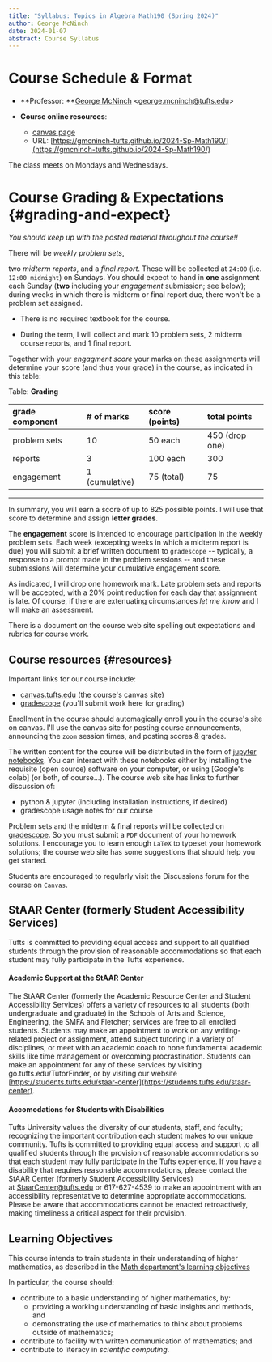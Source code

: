 ```yaml
---
title: "Syllabus: Topics in Algebra Math190 (Spring 2024)"
author: George McNinch
date: 2024-01-07
abstract: Course Syllabus 
---
```


# Course Schedule & Format


- **Professor: **[George McNinch](http://gmcninch.math.tufts.edu)
  <<george.mcninch@tufts.edu>>

- **Course online resources**: 

  - [canvas page](http://canvas.tufts.edu)
  - URL: [https://gmcninch-tufts.github.io/2024-Sp-Math190/](https://gmcninch-tufts.github.io/2024-Sp-Math190/)

The class meets on Mondays and Wednesdays.


# Course Grading & Expectations   {#grading-and-expect}

*You should keep up with the posted material throughout the  course!!*

There will be *weekly problem sets*, 


two *midterm reports*, and a
*final report*. These will be collected at ``24:00`` (i.e. ``12:00
midnight``) on Sundays. You should expect to hand in **one** assignment each
Sunday (**two** including your *engagement* submission; see below);
during weeks in which there is midterm or final report due, there
won't be a problem set assigned.


- There is no required textbook for the course.

- During the term, I will collect and mark 10 problem sets, 2 midterm
  course reports, and 1 final report.

Together with your *engagment score* your marks on these assignments
will determine your score (and thus your grade) in the course, as
indicated in this table:


Table: **Grading**

| grade component | # of marks     | score (points) | total points   |
| :-----------    | :---------     | :------------  | :-----------   |
| problem sets    | 10             | 50 each        | 450 (drop one) |
| reports         | 3              | 100 each       | 300            |
| engagement      | 1 (cumulative) | 75 (total)     | 75             |

-------

In summary, you will earn a score of up to 825 possible points. I will
use that score to determine and assign **letter grades**.
       
The **engagement** score is intended to encourage participation in the
weekly problem sets.  Each week (excepting weeks in which a midterm
report is due) you will submit a brief written document to
``gradescope`` -- typically, a response to a prompt made in the
problem sessions -- and these submissions will determine your
cumulative engagement score.

As indicated, I will drop one homework mark.  Late problem sets and
reports will be accepted, with a 20% point reduction for each day that
assignment is late. Of course, if there are extenuating circumstances
*let me know* and I will make an assessment.

There is a document on the course web site spelling out expectations
and rubrics for course work.

<!-- Misha's "considerations" -->
<!-- Considerations:  It is impossible to envision all possible scenarios in which students might find themselves during the fall semester. The attendance requirement at 75 % is intended to mitigate the potential impact of such situations as short term illness or disruption due to travel or quarantine, as is the policy of dropping the lowest homework score. Moreover, it is intended that the lectures will be recorded and available so that students who find themselves in different time zones, quarantined (but not otherwise ill), or change student status to “remote” learning will still be able to keep up with the material. Extensions to the two take-home exams will be given if warranted by extraordinary circumstances. Additionally, there will be some flexibility in scheduling the verbal examination component of the two exams. -->

<!-- Notify the instructor immediately if: -->

<!-- •you are currently in, or transition to, a time zone that would preclude attending at least 75 % of the zoom lectures or impact scheduling the verbal component of the 2 exams. -->
<!-- •you find yourself in a situation where remote real-time attendance is possible, but real-time participation is not. -->

<!-- Lectures are being recorded, but the homework and exams should be submitted by the indicated date and time (Eastern), unless otherwise pre-arranged with the instructor. -->

Course resources {#resources}
----------------

Important links for our course include:

-  [canvas.tufts.edu] (the course's canvas site)
-  [gradescope] (you'll submit work here for grading)

Enrollment in the course should automagically enroll you in the
course's site on canvas. I'll use the canvas site for posting course
announcements, announcing the ``zoom`` session times, and posting
scores & grades.

[canvas.tufts.edu]: http://canvas.tufts.edu
[gradescope]: http://www.gradescope.com
<!-- [piazza]: http://piazza.com/tufts/fall2020/math0087 -->
[course-page]: https://gmcninch-tufts.github.io/tufts-math87-fall2020/

The written content for the course will be distributed in the form of
[jupyter notebooks]. You can interact with these notebooks either by
installing the requisite (open source) software on your computer, or
using [Google's colab] (or both, of course...). The course web site
has links to further discussion of:

- python & jupyter (including installation instructions, if desired)
- gradescope usage notes for our course
   
[jupyter notebooks]: https://jupyter.org/

Problem sets and the midterm & final reports will be collected on
[gradescope]. So you must submit a ``PDF`` document of your homework
solutions. I encourage you to learn enough ``LaTeX`` to typeset your
homework solutions; the course web site has some suggestions that
should help you get started.

Students are encouraged to regularly visit the Discussions forum for
the course on ``Canvas``.




StAAR Center (formerly Student Accessibility Services)
------------------------------------------------------

Tufts is committed to providing equal access and support to all
qualified students through the provision of reasonable accommodations
so that each student may fully participate in the Tufts experience.

#### Academic Support at the StAAR Center

The StAAR Center (formerly the Academic Resource Center and Student
Accessibility Services) offers a variety of resources to all students
(both undergraduate and graduate) in the Schools of Arts and Science,
Engineering, the SMFA and Fletcher; services are free to all enrolled
students. Students may make an appointment to work on any
writing-related project or assignment, attend subject tutoring in a
variety of disciplines, or meet with an academic coach to hone
fundamental academic skills like time management or overcoming
procrastination. Students can make an appointment for any of these
services by visiting go.tufts.edu/TutorFinder, or by visiting our
website
[https://students.tufts.edu/staar-center](https://students.tufts.edu/staar-center).



#### Accomodations for Students with Disabilities

Tufts University values the diversity of our students, staff, and
faculty; recognizing the important contribution each student makes to
our unique community. Tufts is committed to providing equal access and
support to all qualified students through the provision of reasonable
accommodations so that each student may fully participate in the Tufts
experience. If you have a disability that requires reasonable
accommodations, please contact the StAAR Center (formerly Student
Accessibility Services)
at [StaarCenter@tufts.edu](mailto:StaarCenter@tufts.edu) or 617-627-4539 to
make an appointment with an accessibility representative to determine
appropriate accommodations. Please be aware that accommodations cannot
be enacted retroactively, making timeliness a critical aspect for
their provision.


Learning Objectives
-------------------

This course intends to train students in their understanding of higher
mathematics, as described in the [Math department's learning
objectives](https://ase.tufts.edu/faculty/committees/objectives/math.htm)

In particular, the course should:

-  contribute to a basic understanding of higher mathematics, by:
   - providing a working understanding of basic insights
     and methods, and 
   - demonstrating the use of mathematics to think about problems
     outside of mathematics;
- contribute to facility with written communication of mathematics; and
- contribute to literacy in *scientific computing*.
